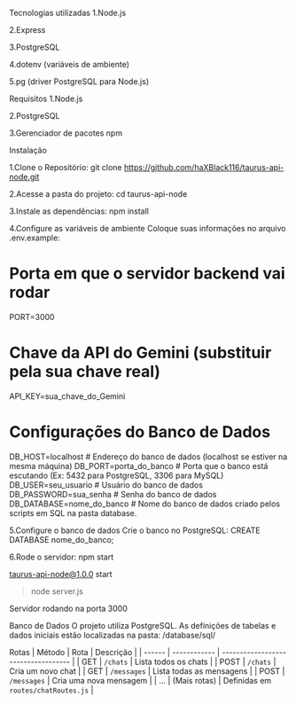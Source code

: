 Tecnologias utilizadas
1.Node.js

2.Express

3.PostgreSQL

4.dotenv (variáveis de ambiente)

5.pg (driver PostgreSQL para Node.js)

Requisitos
1.Node.js

2.PostgreSQL

3.Gerenciador de pacotes npm 

Instalação

1.Clone o Repositório: git clone https://github.com/haXBlack116/taurus-api-node.git

2.Acesse a pasta do projeto: cd taurus-api-node

3.Instale as dependências: npm install

4.Configure as variáveis de ambiente
Coloque suas informações no arquivo .env.example: 

# Porta em que o servidor backend vai rodar
PORT=3000

# Chave da API do Gemini (substituir pela sua chave real)
API_KEY=sua_chave_do_Gemini

# Configurações do Banco de Dados
DB_HOST=localhost         # Endereço do banco de dados (localhost se estiver na mesma máquina)
DB_PORT=porta_do_banco    # Porta que o banco está escutando (Ex: 5432 para PostgreSQL, 3306 para MySQL)
DB_USER=seu_usuario       # Usuário do banco de dados
DB_PASSWORD=sua_senha     # Senha do banco de dados
DB_DATABASE=nome_do_banco      # Nome do banco de dados criado pelos scripts em SQL na pasta database.

5.Configure o banco de dados
Crie o banco no PostgreSQL: CREATE DATABASE nome_do_banco;

6.Rode o servidor: npm start

taurus-api-node@1.0.0 start
> node server.js

Servidor rodando na porta 3000

Banco de Dados
O projeto utiliza PostgreSQL. As definições de tabelas e dados iniciais estão localizadas na pasta: /database/sql/

Rotas
| Método | Rota         | Descrição                           |
| ------ | ------------ | ----------------------------------- |
| GET    | `/chats`     | Lista todos os chats                |
| POST   | `/chats`     | Cria um novo chat                   |
| GET    | `/messages`  | Lista todas as mensagens            |
| POST   | `/messages`  | Cria uma nova mensagem              |
| ...    | (Mais rotas) | Definidas em `routes/chatRoutes.js` |


